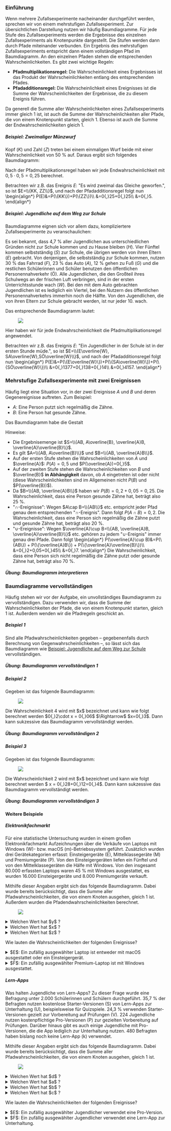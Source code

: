 ### Einführung

Wenn mehrere Zufallsexperimente nacheinander durchgeführt werden, sprechen wir von einem mehrstufigen Zufallsexperiment. Zur übersichtlichen Darstellung nutzen wir häufig Baumdiagramme. Für jede Stufe des Zufallsexperiments werden die Ergebnisse des einzelnen Zufallsexperiments als Knotenpunkte dargestellt. Die Stufen werden dann durch Pfade miteinander verbunden. Ein Ergebnis des mehrstufigen Zufallsexperiments entspricht dann einem vollständigen Pfad im Baumdiagramm. An den einzelnen Pfaden stehen die entsprechenden Wahrscheinlichkeiten. Es gibt zwei wichtige Regeln:

- **Pfadmultiplikationsregel:** Die Wahrscheinlichkeit eines Ergebnisses ist das Produkt der Wahrscheinlichkeiten entlang des entsprechenden Pfades.
- **Pfadadditionsregel:** Die Wahrscheinlichkeit eines Ereignisses ist die Summe der Wahrscheinlichkeiten der Ergebnisse, die zu diesem Ereignis führen.

Da generell die Summe aller Wahrscheinlichkeiten eines Zufallsexperiments immer gleich 1 ist, ist auch die Summe der Wahrscheinlichkeiten aller Pfade, die von einem Knotenpunkt starten, gleich 1. Ebenso ist auch die Summe der Endwahrscheinlichkeiten gleich 1.

##### Beispiel: Zweimaliger Münzwurf

Kopf ($K$) und Zahl ($Z$) treten bei einem einmaligen Wurf beide mit einer Wahrscheinlichkeit von 50&nbsp;\% auf. Daraus ergibt sich folgendes Baumdiagramm:

<div id="kopfzahl" class="diagramm"></div>

Nach der Pfadmultiplikationsregel haben wir jede Endwahrscheinlichkeit mit $0{,}5\cdot 0{,}5=0{,}25$ berechnet.

Betrachten wir z.B. das Ereignis $E$: "Es wird zweimal das Gleiche geworfen.", so ist $E=\\{KK, ZZ\\}$, und nach der Pfadadditionsregel folgt nun
\begin{align*}
P(E)&=P(\\{KK\\})+P(\\{ZZ\\})\\\\
&=0{,}25+0{,}25\\\\
&=0{,}5.
\end{align*}

##### Beispiel: Jugendliche auf dem Weg zur Schule

Baumdiagramme eignen sich vor allem dazu, kompliziertere Zufallsexperimente zu veranschaulichen:

Es sei bekannt, dass 4,7&nbsp;\% aller Jugendlichen aus unterschiedlichen Gründen nicht zur Schule kommen und zu Hause bleiben ($H$). Vier Fünftel kommen selbstständig ($S$) zur Schule, die übrigen werden von ihren Eltern ($E$) gebracht. Von denjenigen, die selbstständig zur Schule kommen, nutzen 30&nbsp;\% das Fahrrad ($F$), 23&nbsp;\% das Auto ($A$), 12&nbsp;\% gehen zu Fuß ($G$) und die restlichen Schülerinnen und Schüler benutzen den öffentlichen Personennahverkehr (Ö).
Alle Jugendlichen, die den Großteil ihres Schulwegs an der frischen Luft verbringen, sind in der ersten Unterrichtsstunde wach ($W$). Bei den mit dem Auto gebrachten Jugendlichen ist es lediglich ein Viertel, bei den Nutzern des öffentlichen Personennahverkehrs immerhin noch die Hälfte.
Von den Jugendlichen, die von ihren Eltern zur Schule gebracht werden, ist nur jeder 10. wach.

Das entsprechende Baumdiagramm lautet:

 <figure>
  <img src="fahrradwach.png">
</figure>
Hier haben wir für jede Endwahrscheinlichkeit die Pfadmultiplikationsregel angewendet.

Betrachten wir z.B. das Ereignis $E$: "Ein Jugendlicher in der Schule ist in der ersten Stunde müde.", so ist $E=\\{E\overline{W}, SA\overline{W},SÖ\overline{W}\\}$, und nach der Pfadadditionsregel folgt nun
\begin{align*}
P(E)&=P(\\{E\overline{W}\\})+P(\\{SA\overline{W}\\})+P(\\{SÖ\overline{W}\\})\\\\
&=0{,}1377+0{,}138+0{,}14\\\\
&=0{,}4157.
\end{align*}

### Mehrstufige Zufallsexperimente mit zwei Ereignissen

Häufig liegt eine Situation vor, in der zwei Ereignisse $A$ und $B$ und deren Gegenereignisse auftreten. Zum Beispiel:

- $A$: Eine Person putzt sich regelmäßig die Zähne.
- $B$: Eine Person hat gesunde Zähne.

Das Baumdiagramm habe die Gestalt

<div id="baumdiagramm-mit-2-ereignissen" class="diagramm"></div>

Hinweise:

- Die Ergebnisemenge ist $S=\\{AB, A\overline{B}, \overline{A}B, \overline{A}\overline{B}\\}$.
- Es gilt $A=\\{AB, A\overline{B}\\}$ und $B=\\{AB, \overline{A}B\\}$.
- Auf der ersten Stufe stehen die Wahrscheinlichkeiten von $A$ und $\overline{A}$: $P(A)=0{,}5$ und $P(\overline{A})=0{,}5$.
- Auf der zweiten Stufe stehen die Wahrscheinlichkeiten von $B$ und $\overline{B}$ **in Abhängigkeit** davon, ob $A$ eingetreten ist oder nicht (diese Wahrscheinlichkeiten sind im Allgemeinen nicht $P(B)$ und $P(\overline{B})$).
- Da $B=\\{AB, \overline{A}B\\}$ haben wir $P(B)=0{,}2+0{,}05=0{,}25$. Die Wahrscheinlichkeit, dass eine Person gesunde Zähne hat, beträgt also 25&nbsp;\%.
- "$\cap$-Ereignisse": Wegen $A\cap B=\\{AB\\}$ etc. entspricht jeder Pfad genau dem entsprechenden "$\cap$-Ereignis". Dann folgt $P(A\cap B)=0{,}2$. Die Wahrscheinlichkeit, dass eine Person sich regelmäßig die Zähne putzt und gesunde Zähne hat, beträgt also 20&nbsp;\%.
- "$\cup$-Ereignisse": Wegen $\overline{A}\cup B=\\{AB, \overline{A}B, \overline{A}\overline{B}\\}$ etc. gehören zu jedem "$\cup$-Ereignis" immer genau drei Pfade. Dann folgt
  \begin{align*}
  P(\overline{A}\cup B)&=P(\\{AB\\}) + P(\\{\overline{A}B\\}) + P(\\{\overline{A}\overline{B}\\})\\\\
  &=0{,}2+0,05+0{,}45\\\\
  &=0{,}7.
  \end{align*}
  Die Wahrscheinlichkeit, dass eine Person sich nicht regelmäßig die Zähne putzt oder gesunde Zähne hat, beträgt also 70&nbsp;\%.

##### Übung: Baumdiagramm interpretieren

<div id="quiz-bm-folgern"></div>

### Baumdiagramme vervollständigen

Häufig stehen wir vor der Aufgabe, ein unvollständiges Baumdiagramm zu vervollständigen. Dazu verwenden wir, dass die Summe der Wahrscheinlichkeiten der Pfade, die von einem Knotenpunkt starten, gleich 1 ist. Außerdem wenden wir die Pfadregeln geschickt an.

##### Beispiel 1

Sind alle Pfadwahrscheinlichkeiten gegeben – gegebenenfalls durch Berechnung von Gegenwahrscheinlichkeiten –, so lässt sich das Baumdiagramm wie [Beispiel: Jugendliche auf dem Weg zur Schule](#beispiel-jugendliche-auf-dem-weg-zur-schule) vervollständigen.

##### Übung: Baumdiagramm vervollständigen 1

<div id="quiz-bm-aufstellen1"></div>

##### Beispiel 2

Gegeben ist das folgende Baumdiagramm:

 <figure>
  <img src="Baum1.png">
</figure>
Die Wahrscheinlichkeit 4 wird mit $x$ bezeichnet und kann wie folgt berechnet werden $0{,}2\cdot x = 0{,}06$ $\Rightarrow$ $x=0{,}3$. Dann kann sukzessive das Baumdiagramm vervollständigt werden.

##### Übung: Baumdiagramm vervollständigen 2

<div id="quiz-bm-aufstellen2"></div>

##### Beispiel 3

Gegeben ist das folgende Baumdiagramm:

 <figure>
  <img src="Baum2.png">
</figure>
Die Wahrscheinlichkeit 2 wird mit $x$ bezeichnet und kann wie folgt berechnet werden $ x = 0{,}28+0{,}12=0{,}4$. Dann kann sukzessive das Baumdiagramm vervollständigt werden.

##### Übung: Baumdiagramm vervollständigen 3

<div id="quiz-bm-aufstellen3"></div>

#### Weitere Beispiele

##### Elektronikfachmarkt

Für eine statistische Untersuchung wurden in einem großen Elektronikfachmarkt Aufzeichnungen über die Verkäufe von Laptops mit Windows (W)- bzw. macOS (m)-Betriebssystem geführt. Zusätzlich wurden drei Gerätekategorien erfasst: Einsteigergeräte (E), Mittelklassegeräte (M) und Premiumgeräte (P). Von den Einsteigergeräten liefen ein Fünftel und von den Mittelklassegeräten die Hälfe mit Windows. Von den insgesamt 80.000 erfassten Laptops waren 45&nbsp;\% mit Windows ausgestattet, es wurden 16.000 Einsteigergeräte und 8.000 Premiumgeräte verkauft.

Mithilfe dieser Angaben ergibt sich das folgende Baumdiagramm. Dabei wurde bereits berücksichtigt, dass die Summe aller Pfadwahrscheinlichkeiten, die von einem Knoten ausgehen, gleich 1 ist. Außerdem wurden die Pfadendwahrscheinlichkeiten berechnet.

 <figure>
  <img src="Elektronikfachmarkt.png">
</figure>

<details class="flip-card">
<summary>Welchen Wert hat $y$ ?</summary>
<div>Da insgesamt 45 % der Laptops mit Windows ausgestattet sind, gilt
$$
0{,}04+0{,}35+y=0{,}45 \Rightarrow y=0{,}06.
$$</div>
</details>

<details class="flip-card">
<summary>Welchen Wert hat $x$ ?</summary>
<div>Die Multiplikationsregel auf den $P$–$W$-Pfad angewendet ergibt
$$
0{,}1\cdot x = 0{,}06 \Rightarrow x=0{,}6.
$$</div>
</details>

<details class="flip-card">
<summary>Welchen Wert hat $z$ ?</summary>
<div>$$
z=0{,}1\cdot (1-0{,}6)=0{,}04.
$$</div>
</details>

Wie lauten die Wahrscheinlichkeiten der folgenden Ereignisse?
<details class="flip-card">
<summary>$E$: Ein zufällig ausgewählter Laptop ist entweder mit macOS ausgestattet oder ein Einsteigergerät.</summary>
<div>  \begin{align*}
  P(E)&=P(\{EW\})+P(\{Em\})+P(\{Mm\})+P(\{Pm\})\\
  &=0{,}04+0{,}16+0{,}35+0{,}04\\
  &=0{,}59
  \end{align*}</div>
</details>

<details class="flip-card">
<summary>$F$: Ein zufällig ausgewählter Premium-Laptop ist mit Windows ausgestattet.</summary>
<div>
$$
  P(F)=0{,}6
  $$
  </div>
</details>

##### Lern-Apps

Was halten Jugendliche von Lern-Apps? Zu dieser Frage wurde eine Befragung unter 2.000 Schülerinnen und Schülern durchgeführt. 35,7&nbsp;\% der Befragten nutzen kostenlose Starter-Versionen (S) von Lern-Apps zur Unterhaltung (U), beispielsweise für Quizspiele. 24,3&nbsp;\% verwenden Starter-Versionen gezielt zur Vorbereitung auf Prüfungen (V).
224 Jugendliche nutzen kostenpflichtige Pro-Versionen (P) zur gezielten Vorbereitung auf Prüfungen. Darüber hinaus gibt es auch einige Jugendliche mit Pro-Versionen, die die App lediglich zur Unterhaltung nutzen.
480 Befragten haben bislang noch keine Lern-App (k) verwendet.

Mithilfe dieser Angaben ergibt sich das folgende Baumdiagramm. Dabei wurde bereits berücksichtigt, dass die Summe aller Pfadwahrscheinlichkeiten, die von einem Knoten ausgehen, gleich 1 ist.

 <figure>
  <img src="Lernapp.png">
</figure>

<details class="flip-card">
<summary>Welchen Wert hat $d$ ?</summary>
<div>
Da die Summe aller Pfadenwahrscheinlichkeiten 1 ergeben muss, haben wir
$$
d=1-0{,}357-0{,}243-0{,}112-0{,}24=0{,}048.
$$
</div>
</details>

<details class="flip-card">
<summary>Welchen Wert hat $a$ ?</summary>
<div>
Die Pfadadditionsregel auf den  $S$–$U$- und  $S$–$V$-Pfad angewendet ergibt
$$
a=0{,}357+0{,}243=0{,}6.
$$
</div>
</details>

<details class="flip-card">
<summary>Welchen Wert hat $b$ ?</summary>
<div>
Die Multiplikationsregel auf den $S$–$U$-Pfad angewendet ergibt
$$
0{,}6\cdot b=0{,}357 \Rightarrow b=0{,}595.
$$
</div>
</details>

<details class="flip-card">
<summary>Welchen Wert hat $c$ ?</summary>
<div>
Die Multiplikationsregel auf den $P$–$U$-Pfad angewendet ergibt
$$
(0{,}76-0{,}6)\cdot c=0{,}048 \Rightarrow c=0{,}3.
$$
</div>
</details>



Wie lauten die Wahrscheinlichkeiten der folgenden Ereignisse?
<details class="flip-card">
<summary>$E$: Ein zufällig ausgewählter Jugendlicher verwendet eine Pro-Version.</summary>
<div>    $$
  P(E)=0{,}76 - 0{,}6 = 0{,}16
  $$</div>
</details>

<details class="flip-card">
<summary>$F$: Ein zufällig ausgewählter Jugendlicher verwendet eine Lern-App zur Unterhaltung.</summary>
<div>    \begin{align*}
  P(F)&=P(\{SU\})+P(\{PU\})\\
  &=0{,}357+0{,}048\\
  &=0{,}405
  \end{align*}</div>
</details>


<!--### Urnenmodelle
Ein wichtiges Beipsiel für mehrstufige Zufallsexperimente sind das Ziehen von Kugeln aus einer Urne. Hier müssen wir unterscheiden, ob Kugeln zurückgegelgt werden oder nicht.

#### Beispiel: Ziehen mit Zurücklegen
In einer Urne

und dann ein alltägliches zufallsexpeirment, das als urnenmodell interpretiert werden kann

-->
